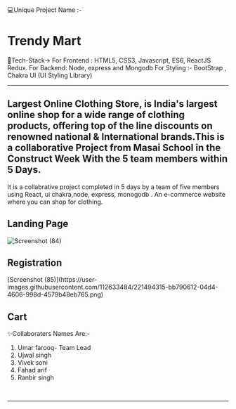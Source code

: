 💻Unique Project Name :- <h1>Trendy Mart</h1> 
 
 
 💫Tech-Stack->
For Frontend : HTML5, CSS3, Javascript, ES6, ReactJS Redux.
For Backend:  Node, express and Mongodb
For Styling :- BootStrap , Chakra UI (UI Styling Library)

---

Largest Online Clothing Store, is India's largest online shop for a wide range of clothing products, offering top of the line discounts on renowned national & International brands.This is a collaborative Project from Masai School in the Construct Week With the 5 team members within 5 Days.
---
It is a collabrative project completed in 5 days by a team of five members using React, ui chakra,node, express, monogodb . An e-commerce website where you can shop for clothing. 
<h2>Landing Page</h2>

![Screenshot (84)](https://user-images.githubusercontent.com/112633484/221491116-81d15e1e-aa91-4eb5-a266-5d3dab64aaff.png)


<h2>Registration</h2>
[Screenshot (85)](https://user-images.githubusercontent.com/112633484/221494315-bb790612-04d4-4606-998d-4579b48eb765.png)




<h2>Cart</h2>


✨Collaboraters Names Are:-

1. Umar farooq- Team Lead
2. Ujwal singh
3. Vivek soni
4. Fahad arif
5. Ranbir singh
<br>




---


